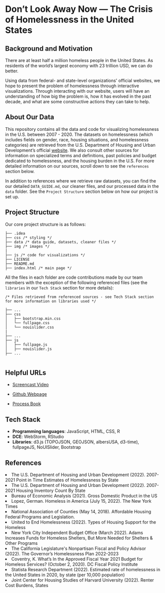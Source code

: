 # Don’t Look Away Now — The Crisis of Homelessness in the United States

## Background and Motivation 
There are at least half a million homeless people in the United States. As residents of the world’s 
largest economy with 23 trillion USD, we can do better. 

Using data from federal- and state-level organizations' official websites, we hope to present the problem of 
homelessness through interactive 
visualizations. Through interacting with our website, users will have an understanding of how big the problem is,
how it has evolved in the past decade, and what are some constructive actions they can take to help. 


## About Our Data  
This repository contains all the data and code for visualizing homelessness
in the U.S. between 2007 - 2020. The datasets on homelessness (which includes fields on gender, race, housing situations, and homelessness categories) are 
retrieved 
from the U.S. Department of Housing and Urban Development’s official 
<a href="https://www.hud.gov/">website</a>. We also consult other sources for information 
on specialized terms and definitions, past policies and budget dedicated to homelessness, and 
the housing burden in the U.S. For more detailed information on our sources, scroll down to see the `references` section below. 

In addition to references where we retrieve raw datasets, 
you can find the our detailed `DATA_GUIDE.md`, our cleaner files, 
and our processed data in the `data` folder. See 
the `Project Structure` section below on how our project is set up.

## Project Structure 

Our core project structure is as follows: 

```
├── .idea
├── css /* styling */
├── data /* data guide, datasets, cleaner files */ 
├── img /* images */
|
├── js /* code for visualizations */
├── LICENSE
├── README.md  
├── index.html /* main page */

```
All the files in each folder are code contributions made by our team 
members with the exception of the following referenced files (see the `libraries` in our `Tech Stack` section for more details):
```
/* Files retrieved from referenced sources - see Tech Stack section 
for more information on libraries used */

├── ...
├── css
│   ├── bootstrap.min.css 
│   └── fullpage.css
│   └── nouislider.css
|
├── ...
├── js
│   ├── fullpage.js
│   ├── nouislider.js
├── ...


```

## Helpful URLs
- <a href="https://drive.google.com/file/d/1MFdEPUjgHYdupsBSMJVsC1PsUoeRIljK/view?usp=sharing">Screencast Video</a>

- <a href="https://charlesonesti.github.io/Onesti_Abel_Ton_CS171_Final/">Github Webpage</a>
- <a href="https://docs.google.com/document/d/1SKUV3RnabXFBrdPKYr70lonRGwcH8bHzALpNjXKVNEs/edit?usp=sharing">Process Book</a>

## Tech Stack

- <b>Programming languages</b>: JavaScript, HTML, CSS, R
- <b>DCE</b>: WebStorm, RStudio 
- <b>Libraries</b>: d3.js (TOPOJSON, GEOJSON, albersUSA, d3-time), fullpageJS, NoUISlider, Bootstrap

## References
<li>The U.S. Department of
Housing and Urban Development (2022). 2007-2021 Point in Time Estimates of Homelessness by State</li>
<li>The U.S. Department of
Housing and Urban Development (2022). 2007-2021 Housing Inventory Count By State</li>
<li>Bureau of Economic Analysis (2021). Gross Domestic Product in the US </li>
<li>Lopez, German. Homeless in America (July 15, 2022). The New York Times</li>
<li>
National Association of Counties (May 14, 2018). Affordable Housing Federal Programs and Legislation.
</li>
<li>
United to End Homelessness (2022). Types of Housing Support for the Homeless
<li>New York City Independent Budget Office (March 2022). Adams Increases Funds for Homeless Shelters, But More Needed for Shelters & Other Programs
</li>
<li>
The California Legislature's Nonpartisan Fiscal and Policy Advisor (2022). The Governor’s Homelessness Plan 2022-2023
</li>
<li>
Coventry, K. What’s In the Approved Fiscal Year 2021 Budget for Homeless Services? (October 2, 2020). DC Fiscal Policy Institute
</li>
<li>
Statista Research Department (2022). Estimated rate of homelessness in the United States in 2020, by state (per 10,000 population)
</li>
<li>
Joint  Center for Housing Studies of Harvard University (2022). Renter Cost Burdens, States
</li>
